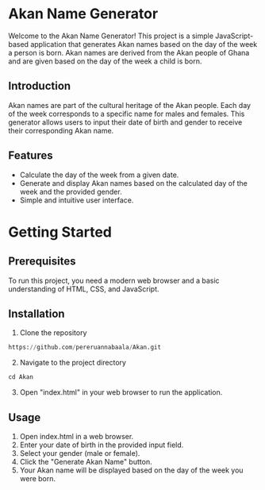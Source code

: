 # Akan Name Generator

Welcome to the Akan Name Generator! This project is a simple JavaScript-based application that generates Akan names based on the day of the week a person is born. Akan names are derived from the Akan people of Ghana and are given based on the day of the week a child is born.

## Introduction

Akan names are part of the cultural heritage of the Akan people. Each day of the week corresponds to a specific name for males and females. This generator allows users to input their date of birth and gender to receive their corresponding Akan name.

## Features

+ Calculate the day of the week from a given date.
+ Generate and display Akan names based on the calculated day of the week and the provided gender.
+ Simple and intuitive user interface.

# Getting Started

## Prerequisites

To run this project, you need a modern web browser and a basic understanding of HTML, CSS, and JavaScript.

## Installation

1. Clone the repository

```python
https://github.com/pereruannabaala/Akan.git
```

2. Navigate to the project directory

```python
cd Akan
```

3. Open "index.html" in your web browser to run the application.

## Usage

1. Open index.html in a web browser.
2. Enter your date of birth in the provided input field.
3. Select your gender (male or female).
4. Click the "Generate Akan Name" button.
5. Your Akan name will be displayed based on the day of the week you were born.
